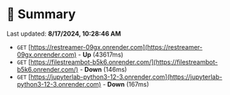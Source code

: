 # 📖 Summary
Last updated: **8/17/2024, 10:28:46 AM**

- `GET` [https://restreamer-09gx.onrender.com](https://restreamer-09gx.onrender.com) - **Up** (43617ms)
- `GET` [https://filestreambot-b5k6.onrender.com/](https://filestreambot-b5k6.onrender.com/) - **Down** (146ms)
- `GET` [https://jupyterlab-python3-12-3.onrender.com](https://jupyterlab-python3-12-3.onrender.com) - **Down** (167ms)
